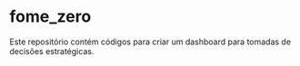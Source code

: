 # fome_zero
Este repositório contém códigos para criar um dashboard para tomadas de decisões estratégicas.
